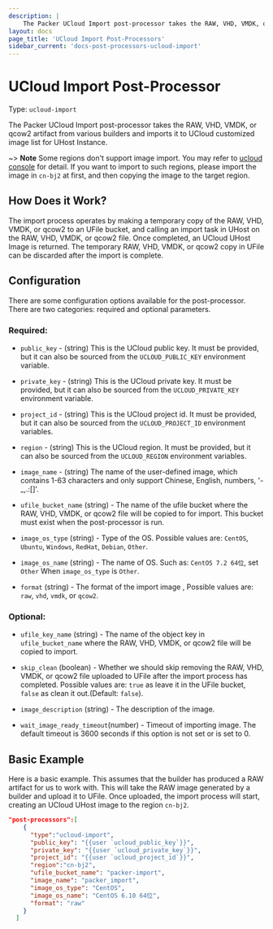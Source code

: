 ```yaml
---
description: |
    The Packer UCloud Import post-processor takes the RAW, VHD, VMDK, or qcow2 artifact from various builders and imports it to UCloud customized image list for UHost Instance.
layout: docs
page_title: 'UCloud Import Post-Processors'
sidebar_current: 'docs-post-processors-ucloud-import'
---
```


# UCloud Import Post-Processor

Type: `ucloud-import`

 The Packer UCloud Import post-processor takes the RAW, VHD, VMDK, or qcow2 artifact from various builders and imports it to UCloud customized image list for UHost Instance.

~> **Note**  Some regions don't support image import. You may refer to [ucloud console](https://console.ucloud.cn/uhost/uimage) for detail. If you want to import to such regions, please import the image in `cn-bj2` at first, and then copying the image to the target region.

## How Does it Work?

The import process operates by making a temporary copy of the RAW, VHD, VMDK, or qcow2 to an UFile bucket, and calling an import task in UHost on the RAW, VHD, VMDK, or qcow2 file. Once completed, an UCloud UHost Image is returned. The temporary RAW, VHD, VMDK, or qcow2 copy in UFile can be discarded after the import is complete.

## Configuration

There are some configuration options available for the post-processor. There
are two categories: required and optional parameters.

### Required:

-   `public_key` - (string) This is the UCloud public key. It must be provided, but it can also be sourced from the `UCLOUD_PUBLIC_KEY` environment variable.

-   `private_key` - (string) This is the UCloud private key. It must be provided, but it can also be sourced from the `UCLOUD_PRIVATE_KEY` environment variable.

-   `project_id` - (string) This is the UCloud project id. It must be provided, but it can also be sourced from the `UCLOUD_PROJECT_ID` environment variables.

-   `region` - (string) This is the UCloud region. It must be provided, but it can also be sourced from the `UCLOUD_REGION` environment variables.

-   `image_name` - (string) The name of the user-defined image, which contains 1-63 characters and only support Chinese, English, numbers, '-_,.:[]'.

-   `ufile_bucket_name` (string) - The name of the ufile bucket where the RAW, VHD, VMDK, or qcow2 file will be copied to for import. This bucket must exist when the post-processor is run.

-   `image_os_type` (string) - Type of the OS. Possible values are: `CentOS`, `Ubuntu`, `Windows`, `RedHat`, `Debian`, `Other`.

-   `image_os_name` (string) - The name of OS. Such as: `CentOS 7.2 64位`, set `Other` When `image_os_type` is `Other`.

-   `format` (string) - The format of the import image , Possible values are: `raw`, `vhd`, `vmdk`, or `qcow2`.

### Optional:


-   `ufile_key_name` (string) - The name of the object key in `ufile_bucket_name` where the RAW, VHD, VMDK, or qcow2 file will be copied to import.

-   `skip_clean` (boolean) - Whether we should skip removing the RAW, VHD, VMDK, or qcow2 file uploaded to UFile after the import process has completed. Possible values are: `true` as leave it in the UFile bucket, `false` as clean it out.(Default: `false`).

-   `image_description` (string) - The description of the image.

-   `wait_image_ready_timeout`(number) - Timeout of importing image. The default timeout is 3600 seconds if this option is not set or is set
    to 0.

## Basic Example

Here is a basic example. This assumes that the builder has produced a RAW artifact for us to work with. This will take the RAW image generated by a builder and upload it to UFile. Once uploaded, the import process will start, creating an UCloud UHost image to the region `cn-bj2`.

``` json
"post-processors":[
    {
      "type":"ucloud-import",
      "public_key": "{{user `ucloud_public_key`}}",
      "private_key": "{{user `ucloud_private_key`}}",
      "project_id": "{{user `ucloud_project_id`}}",
      "region":"cn-bj2",
      "ufile_bucket_name": "packer-import",
      "image_name": "packer_import",
      "image_os_type": "CentOS",
      "image_os_name": "CentOS 6.10 64位",
      "format": "raw"
    }
  ]
```
